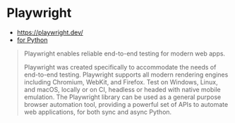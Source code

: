 # Playwright
* https://playwright.dev/
* [for Python](https://github.com/microsoft/playwright-python)

> Playwright enables reliable end-to-end testing for modern web apps.
> 
> Playwright was created specifically to accommodate the needs of end-to-end testing. Playwright supports all modern rendering engines including Chromium, WebKit, and Firefox. Test on Windows, Linux, and macOS, locally or on CI, headless or headed with native mobile emulation.
> The Playwright library can be used as a general purpose browser automation tool, providing a powerful set of APIs to automate web applications, for both sync and async Python.


